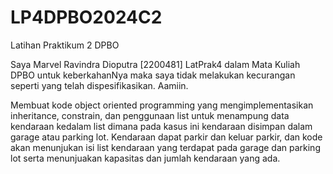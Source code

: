 # LP4DPBO2024C2
Latihan Praktikum 2 DPBO

Saya Marvel Ravindra Dioputra [2200481] LatPrak4 dalam Mata Kuliah DPBO untuk keberkahanNya maka saya tidak melakukan kecurangan seperti yang telah dispesifikasikan. Aamiin.

Membuat kode object oriented programming yang mengimplementasikan inheritance, constrain, dan penggunaan list untuk menampung data kendaraan kedalam list dimana pada kasus ini kendaraan disimpan dalam garage atau parking lot. Kendaraan dapat parkir dan keluar parkir, dan kode akan menunjukan isi list kendaraan yang terdapat pada garage dan parking lot serta menunjuakan kapasitas dan jumlah kendaraan yang ada.
